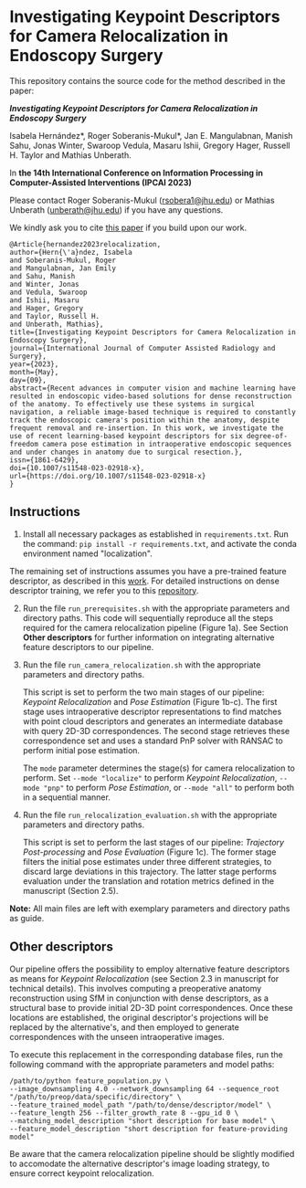 # Investigating Keypoint Descriptors for Camera Relocalization in Endoscopy Surgery

This repository contains the source code for the method described in the paper:

***Investigating Keypoint Descriptors for Camera Relocalization in Endoscopy Surgery***

Isabela Hernández*, Roger Soberanis-Mukul*, Jan E.
Mangulabnan, Manish Sahu, Jonas Winter, Swaroop
Vedula, Masaru Ishii, Gregory Hager, Russell H. Taylor and Mathias Unberath.

In **the 14th International Conference on Information Processing in
Computer-Assisted Interventions (IPCAI 2023)**

Please contact Roger Soberanis-Mukul (rsobera1@jhu.edu) or Mathias Unberath (unberath@jhu.edu) if you have any questions.

We kindly ask you to cite [this paper](https://link.springer.com/article/10.1007/s11548-023-02918-x) if you build upon our work.

```
@Article{hernandez2023relocalization,
author={Hern{\'a}ndez, Isabela
and Soberanis-Mukul, Roger
and Mangulabnan, Jan Emily
and Sahu, Manish
and Winter, Jonas
and Vedula, Swaroop
and Ishii, Masaru
and Hager, Gregory
and Taylor, Russell H.
and Unberath, Mathias},
title={Investigating Keypoint Descriptors for Camera Relocalization in Endoscopy Surgery},
journal={International Journal of Computer Assisted Radiology and Surgery},
year={2023},
month={May},
day={09},
abstract={Recent advances in computer vision and machine learning have resulted in endoscopic video-based solutions for dense reconstruction of the anatomy. To effectively use these systems in surgical navigation, a reliable image-based technique is required to constantly track the endoscopic camera's position within the anatomy, despite frequent removal and re-insertion. In this work, we investigate the use of recent learning-based keypoint descriptors for six degree-of-freedom camera pose estimation in intraoperative endoscopic sequences and under changes in anatomy due to surgical resection.},
issn={1861-6429},
doi={10.1007/s11548-023-02918-x},
url={https://doi.org/10.1007/s11548-023-02918-x}
}
```

## Instructions

1. Install all necessary packages as established in ```requirements.txt```. Run the command:
```pip install -r requirements.txt```, and activate the conda environment named "localization".

The remaining set of instructions assumes you have a pre-trained feature descriptor, as described in this [work](https://ieeexplore.ieee.org/document/9157241). For detailed instructions on dense descriptor training, we refer you to this [repository](https://github.com/lppllppl920/DenseDescriptorLearning-Pytorch).

2. Run the file ```run_prerequisites.sh``` with the appropriate parameters and directory paths. This code will sequentially reproduce all the steps required for the camera relocalization pipeline (Figure 1a). See Section **Other descriptors** for further information on integrating alternative feature descriptors to our pipeline.

3. Run the file ```run_camera_relocalization.sh``` with the appropriate parameters and directory paths. 

    This script is set to perform the two main stages of our pipeline: *Keypoint Relocalization* and *Pose Estimation* (Figure 1b-c). The first stage uses intraoperative descriptor representations to find matches with point cloud descriptors and generates an intermediate database with query 2D-3D correspondences. The second stage retrieves these correspondence set and uses a standard PnP solver with RANSAC to perform initial pose estimation.  

    The ```mode``` parameter determines the stage(s) for camera relocalization to perform. Set ```--mode "localize"``` to perform *Keypoint Relocalization*, ```--mode "pnp"``` to perform *Pose Estimation*, or ```--mode "all"``` to perform both in a sequential manner. 

4. Run the file ```run_relocalization_evaluation.sh``` with the appropriate parameters and directory paths.

    This script is set to perform the last stages of our pipeline: *Trajectory Post-processing* and *Pose Evaluation* (Figure 1c). The former stage filters the initial pose estimates under three different strategies, to discard large deviations in this trajectory. The latter stage performs evaluation under the translation and rotation metrics defined in the manuscript (Section 2.5).

**Note:** All main files are left with exemplary parameters and directory paths as guide.

## Other descriptors

Our pipeline offers the possibility to employ alternative feature descriptors as means for *Keypoint Relocalization* (see Section 2.3 in manuscript for technical details). This involves computing a preoperative anatomy reconstruction using SfM in conjunction with dense descriptors, as a structural base to provide initial 2D-3D point correspondences. Once these locations are established, the original descriptor's projections will be replaced by the alternative's, and then employed to generate correspondences with the unseen intraoperative images.

To execute this replacement in the corresponding database files, run the following command with the appropriate parameters and model paths:
```
/path/to/python feature_population.py \
--image_downsampling 4.0 --network_downsampling 64 --sequence_root "/path/to/preop/data/specific/directory" \
--feature_trained_model_path "/path/to/dense/descriptor/model" \
--feature_length 256 --filter_growth_rate 8 --gpu_id 0 \
--matching_model_description "short description for base model" \
--feature_model_description "short description for feature-providing model"
```

Be aware that the camera relocalization pipeline should be slightly modified to accomodate the alternative descriptor's image loading strategy, to ensure correct keypoint relocalization.

